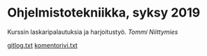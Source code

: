 # Ohjelmistotekniikka, syksy 2019

Kurssin laskaripalautuksia ja harjoitustyö.
*Tommi Niittymies*

[gitlog.txt](https://github.com/TommiON/ot-harjoitustyo/blob/master/laskarit/viikko1/gitlog.txt)
[komentorivi.txt](https://github.com/TommiON/ot-harjoitustyo/blob/master/laskarit/viikko1/komentorivi.txt)

